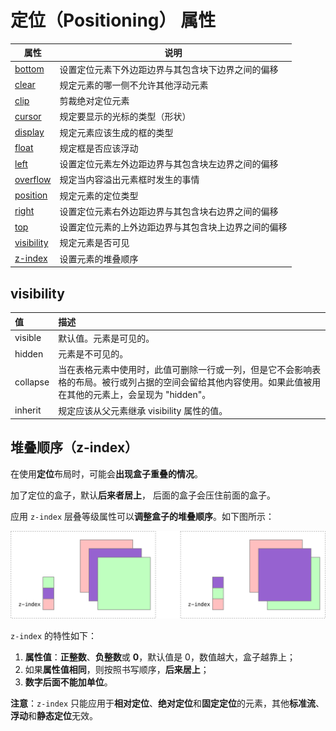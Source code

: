 # 定位（Positioning） 属性

| 属性                                                         | 说明                                                 |
| ------------------------------------------------------------ | ---------------------------------------------------- |
| [bottom](https://www.runoob.com/cssref/pr-pos-bottom.html)   | 设置定位元素下外边距边界与其包含块下边界之间的偏移   |
| [clear](https://www.runoob.com/cssref/pr-class-clear.html)   | 规定元素的哪一侧不允许其他浮动元素                   |
| [clip](https://www.runoob.com/cssref/pr-pos-clip.html)       | 剪裁绝对定位元素                                     |
| [cursor](https://www.runoob.com/cssref/pr-class-cursor.html) | 规定要显示的光标的类型（形状）                       |
| [display](https://www.runoob.com/cssref/pr-class-display.html) | 规定元素应该生成的框的类型                           |
| [float](https://www.runoob.com/cssref/pr-class-float.html)   | 规定框是否应该浮动                                   |
| [left](https://www.runoob.com/cssref/pr-pos-left.html)       | 设置定位元素左外边距边界与其包含块左边界之间的偏移   |
| [overflow](https://www.runoob.com/cssref/pr-pos-overflow.html) | 规定当内容溢出元素框时发生的事情                     |
| [position](https://www.runoob.com/cssref/pr-class-position.html) | 规定元素的定位类型                                   |
| [right](https://www.runoob.com/cssref/pr-pos-right.html)     | 设置定位元素右外边距边界与其包含块右边界之间的偏移   |
| [top](https://www.runoob.com/cssref/pr-pos-top.html)         | 设置定位元素的上外边距边界与其包含块上边界之间的偏移 |
| [visibility](https://www.runoob.com/cssref/pr-class-visibility.html) | 规定元素是否可见                                     |
| [z-index](https://www.runoob.com/cssref/pr-pos-z-index.html) | 设置元素的堆叠顺序                                   |



## visibility

| 值       | 描述                                                         |
| :------- | :----------------------------------------------------------- |
| visible  | 默认值。元素是可见的。                                       |
| hidden   | 元素是不可见的。                                             |
| collapse | 当在表格元素中使用时，此值可删除一行或一列，但是它不会影响表格的布局。被行或列占据的空间会留给其他内容使用。如果此值被用在其他的元素上，会呈现为 "hidden"。 |
| inherit  | 规定应该从父元素继承 visibility 属性的值。                   |

## 堆叠顺序（z-index）

在使用**定位**布局时，可能会**出现盒子重叠的情况**。

加了定位的盒子，默认**后来者居上**， 后面的盒子会压住前面的盒子。

应用 `z-index` 层叠等级属性可以**调整盒子的堆叠顺序**。如下图所示：

![zindex示意图](positioning-attributes-images/12_zindex%E7%A4%BA%E6%84%8F%E5%9B%BE.png)

`z-index` 的特性如下：

1. **属性值**：**正整数**、**负整数**或 **0**，默认值是 0，数值越大，盒子越靠上；
2. 如果**属性值相同**，则按照书写顺序，**后来居上**；
3. **数字后面不能加单位**。

**注意**：`z-index` 只能应用于**相对定位**、**绝对定位**和**固定定位**的元素，其他**标准流**、**浮动**和**静态定位**无效。



